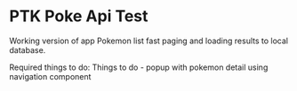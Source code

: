 # PTK Poke Api Test
Working version of app
Pokemon list fast paging and loading results to local database.

Required things to do:
Things to do - popup with pokemon detail using navigation component